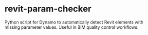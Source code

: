 # revit-param-checker
Python script for Dynamo to automatically detect Revit elements with missing parameter values. Useful in BIM quality control workflows.
